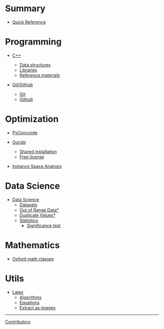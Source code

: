 # Summary

- [Quick Reference](./introduction/introduction.md)

# Programming

- [C++]()
  - [Data structures](c++/Data-structures.md)
  - [Libraries](c++/Libraries.md)
  - [Reference materials](c++/Cpp-reference-materials.md)

- [Git/Github]()
  - [Git](./git-github/Git.md)
  - [Github](./git-github/Github.md)

# Optimization

- [PyConcorde](./concorde/Pyconcorde.md)

<!-- Check if it is still valid -->
- [Gurobi]()
  - [Shared installation](./gurobi/Shared-installation.md)
  - [Free license](./gurobi/Free-license.md)

- [Instance Space Analysis](./instance-space-analysis/Matilda.md)

# Data Science

- [Data Science]()
  - [Datasets](./data-science/datasets/datasets.md)
  - [Out of Range Data*](./data-science/out_of_range_data.md)
  - [Duplicate Values*](./data-science/duplicate-values.md)
  - [Statistics](data-science/statistics/statistics.md)
    - [Significance test](data-science/statistics/Significance-test.md)

# Mathematics

- [Oxford math classes](./mathematics/oxford-math.md)

# Utils

- [Latex]()
  - [Algorithms](./latex/Algorithms.md)
  - [Equations](./latex/Equations.md)
  - [Extract as images](./latex/Extract-as-images.md)

---

[Contributors]()
